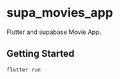 # supa_movies_app

Flutter and supabase Movie App.

## Getting Started

``` terminal
flutter run
```
